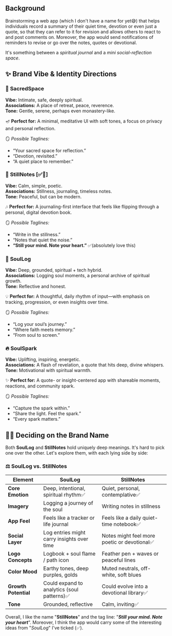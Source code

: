 ## Background

Brainstorming a web app (which I don't have a name for yet😅) that helps individuals record a summary of their quiet time, devotion or even just a quote, so that they can refer to it for revision and allows others to react to and post comments on. Moreover, the app would send notifications of reminders to revise or go over the notes, quotes or devotional.

It's something between a *spiritual journal* and a *mini social-reflection space*.

## ✨ Brand Vibe & Identity Directions

### 🌿 **SacredSpace**
**Vibe:** Intimate, safe, deeply spiritual.  
**Associations:** A place of retreat, peace, reverence.  
**Tone:** Gentle, serene, perhaps even monastery-like.

🪔 **Perfect for:** A minimal, meditative UI with soft tones, a focus on privacy and personal reflection.

🪞 *Possible Taglines:*
- “Your sacred space for reflection.”
- “Devotion, revisited.”
- “A quiet place to remember.”

### 📓 **StillNotes** [✅💯]
**Vibe:** Calm, simple, poetic.  
**Associations:** Stillness, journaling, timeless notes.  
**Tone:** Peaceful, but can be modern.

🎶 **Perfect for:** A journaling-first interface that feels like flipping through a personal, digital devotion book.

🪞 *Possible Taglines:*
- “Write in the stillness.”
- “Notes that quiet the noise.”
- **“Still your mind. Note your heart.”** ✅(absolutely love this)

### 🧘 **SoulLog**
**Vibe:** Deep, grounded, spiritual + tech hybrid.  
**Associations:** Logging soul moments, a personal archive of spiritual growth.  
**Tone:** Reflective and honest.

💡 **Perfect for:** A thoughtful, daily rhythm of input—with emphasis on tracking, progression, or even insights over time.

🪞 *Possible Taglines:*
- “Log your soul’s journey.”
- “Where faith meets memory.”
- “From soul to screen.”

### 🔥 **SoulSpark**
**Vibe:** Uplifting, inspiring, energetic.  
**Associations:** A flash of revelation, a quote that hits deep, divine whispers.  
**Tone:** Motivational with spiritual warmth.

✨ **Perfect for:** A quote- or insight-centered app with shareable moments, reactions, and community spark.

🪞 *Possible Taglines:*
- “Capture the spark within.”
- “Share the light. Feel the spark.”
- “Every spark matters.”


## ✍🏽 Deciding on the Brand Name

Both **SoulLog** and **StillNotes** hold uniquely deep meanings. It's hard to pick one over the other.
Let's explore them, with each lying side by side:

### ⚖️ **SoulLog vs. StillNotes**

| Element             | **SoulLog**                                 | **StillNotes**                              |
|---------------------|----------------------------------------------|---------------------------------------------|
| **Core Emotion**    | Deep, intentional, spiritual rhythm✅          | Quiet, personal, contemplative✅              |
| **Imagery**         | Logging a journey of the soul                | Writing notes in stillness                  |
| **App Feel**        | Feels like a tracker or life journal         | Feels like a daily quiet-time notebook✅      |
| **Social Layer**    | Log entries might carry insights over time   | Notes might feel more poetic or devotional✅  |
| **Logo Concepts**   | Logbook + soul flame / path icon             | Feather pen + waves or peaceful lines       |
| **Color Mood**      | Earthy tones, deep purples, golds            | Muted neutrals, off-white, soft blues       |
| **Growth Potential**| Could expand to analytics (soul patterns)✅    | Could evolve into a devotional library✅      |
| **Tone**            | Grounded, reflective                         | Calm, inviting✅                              |


Overall, I like the name "**StillNotes**" and the tag line: "***Still your mind. Note your heart***". Moreover, I think the app would carry some of the interesting ideas from "*SoulLog*" I've ticked (✅). 
